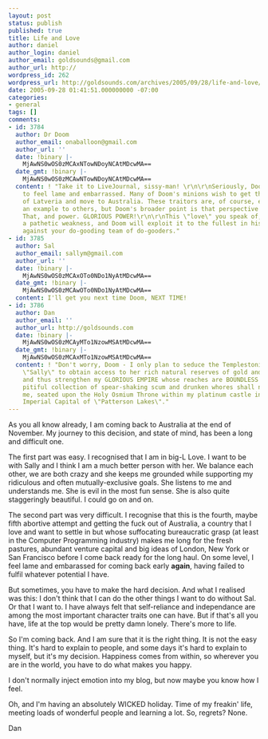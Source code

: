 ```yaml
---
layout: post
status: publish
published: true
title: Life and Love
author: daniel
author_login: daniel
author_email: goldsounds@gmail.com
author_url: http://
wordpress_id: 262
wordpress_url: http://goldsounds.com/archives/2005/09/28/life-and-love/
date: 2005-09-28 01:41:51.000000000 -07:00
categories:
- general
tags: []
comments:
- id: 3784
  author: Dr Doom
  author_email: onaballoon@gmail.com
  author_url: ''
  date: !binary |-
    MjAwNS0wOS0zMCAxNTowNDoyNCAtMDcwMA==
  date_gmt: !binary |-
    MjAwNS0wOS0zMCAwNTowNDoyNCAtMDcwMA==
  content: ! "Take it to LiveJournal, sissy-man! \r\n\r\nSeriously, Doom sees no need
    to feel lame and embarrassed. Many of Doom's minions wish to get the fuck out
    of Latveria and move to Australia. These traitors are, of course, executed as
    an example to others, but Doom's broader point is that perspective is everything.
    That, and power. GLORIOUS POWER!\r\n\r\nThis \"love\" you speak of, however, is
    a pathetic weakness, and Doom will exploit it to the fullest in his next battle
    against your do-gooding team of do-gooders."
- id: 3785
  author: Sal
  author_email: sallym@gmail.com
  author_url: ''
  date: !binary |-
    MjAwNS0wOS0zMCAxOTo0NDo1NyAtMDcwMA==
  date_gmt: !binary |-
    MjAwNS0wOS0zMCAwOTo0NDo1NyAtMDcwMA==
  content: I'll get you next time Doom, NEXT TIME!
- id: 3786
  author: Dan
  author_email: ''
  author_url: http://goldsounds.com
  date: !binary |-
    MjAwNS0wOS0zMCAyMTo1NzowMSAtMDcwMA==
  date_gmt: !binary |-
    MjAwNS0wOS0zMCAxMTo1NzowMSAtMDcwMA==
  content: ! "Don't worry, Doom - I only plan to seduce the Templestonian known as
    \"Sally\" to obtain access to her rich natural reserves of gold and yellow-cake,
    and thus strengthen my GLORIOUS EMPIRE whose reaches are BOUNDLESS and ETERNAL.\r\n\r\nYour
    pitiful collection of spear-shaking scum and drunken whores shall never threaten
    me, seated upon the Holy Osmium Throne within my platinum castle in the Glistening
    Imperial Capital of \"Patterson Lakes\"."
---
```

As you all know already, I am coming back to Australia at the end of November. My journey to this decision, and state of mind, has been a long and difficult one.

The first part was easy. I recognised that I am in big-L Love. I want to be with Sally and I think I am a much better person with her. We balance each other, we are both crazy and she keeps me grounded while supporting my ridiculous and often mutually-exclusive goals. She listens to me and understands me. She is evil in the most fun sense. She is also quite staggeringly beautiful. I could go on and on.

The second part was very difficult. I recognise that this is the fourth, maybe fifth abortive attempt and getting the fuck out of Australia, a country that I love and want to settle in but whose suffocating bureaucratic grasp (at least in the Computer Programming industry) makes me long for the fresh pastures, abundant venture capital and big ideas of London, New York or San Francisco before I come back ready for the long haul. On some level, I feel lame and embarassed for coming back early <strong>again</strong>, having failed to fulfil whatever potential I have.

But sometimes, you have to make the hard decision. And what I realised was this: I don't think that I can do the other things I want to do without Sal. Or that I want to. I have always felt that self-reliance and independance are among the most important character traits one can have. But if that's all you have, life at the top would be pretty damn lonely. There's more to life.

So I'm coming back. And I am sure that it is the right thing. It is not the easy thing. It's hard to explain to people, and some days it's hard to explain to myself, but it's my decision. Happiness comes from within, so wherever you are in the world, you have to do what makes you happy.

I don't normally inject emotion into my blog, but now maybe you know how I feel.

Oh, and I'm having an absolutely WICKED holiday. Time of my freakin' life, meeting loads of wonderful people and learning a lot. So, regrets? None.

Dan
